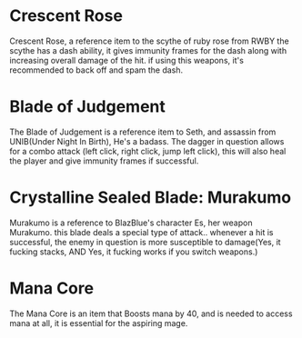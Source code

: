 

# Crescent Rose
Crescent Rose, a reference item to the scythe of ruby rose from RWBY the scythe has a dash ability, it gives immunity frames for the dash along with increasing overall damage of the hit. if using this weapons, it's recommended to back off and spam the dash.

# Blade of Judgement
The Blade of Judgement is a reference item to Seth, and assassin from UNIB(Under Night In Birth), He's a badass. The dagger in question allows for a combo attack (left click, right click, jump left click), this will also heal the player and give immunity frames if successful.

# Crystalline Sealed Blade: Murakumo
Murakumo is a reference to BlazBlue's character Es, her weapon Murakumo. this blade deals a special type of attack.. whenever a hit is successful, the enemy in question is more susceptible to damage(Yes, it fucking stacks, AND Yes, it fucking works if you switch weapons.)

# Mana Core
The Mana Core is an item that Boosts mana by 40, and is needed to access mana at all, it is essential for the aspiring mage.